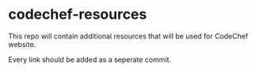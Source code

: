 codechef-resources
=================

This repo will contain additional resources that will be used for CodeChef website.

Every link should be added as a seperate commit. 
